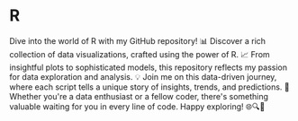 # R
Dive into the world of R with my GitHub repository! 📊 Discover a rich collection of data visualizations, crafted using the power of R. 📈 From insightful plots to sophisticated models, this repository reflects my passion for data exploration and analysis. 💡 Join me on this data-driven journey, where each script tells a unique story of insights, trends, and predictions. 🚀 Whether you're a data enthusiast or a fellow coder, there's something valuable waiting for you in every line of code. Happy exploring! 🌐🔍📑

